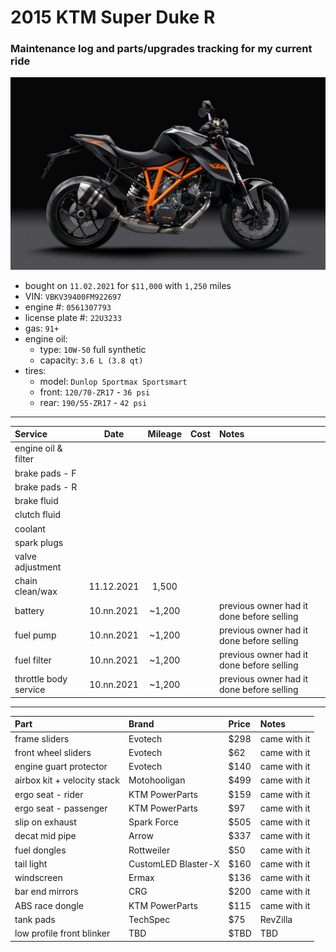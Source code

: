 # 2015 KTM Super Duke R
### Maintenance log and parts/upgrades tracking for my current ride

![](/pic.jpg)

- bought on `11.02.2021` for `$11,000` with `1,250` miles
- VIN: `VBKV39400FM922697`
- engine #: `0561307793`
- license plate #: `22U3233`
- gas: `91+`
- engine oil:
  - type: `10W-50` full synthetic
  - capacity: `3.6 L (3.8 qt)`
- tires:
  - model: `Dunlop Sportmax Sportsmart`
  - front: `120/70-ZR17` - `36 psi`
  - rear: `190/55-ZR17` - `42 psi`

*****

| Service               | Date       | Mileage    | Cost       | Notes                                     |
| :-------------------- | :--------: | :--------: | :--------- | :---------------------------------------- |
| engine oil & filter   |            |            |            |                                           |
| brake pads - F        |            |            |            |                                           |
| brake pads - R        |            |            |            |                                           |
| brake fluid           |            |            |            |                                           |
| clutch fluid          |            |            |            |                                           |
| coolant               |            |            |            |                                           |
| spark plugs           |            |            |            |                                           |
| valve adjustment      |            |            |            |                                           |
| chain clean/wax       | 11.12.2021 |  1,500     |            |                                           |
| battery               | 10.nn.2021 | ~1,200     |            | previous owner had it done before selling |
| fuel pump             | 10.nn.2021 | ~1,200     |            | previous owner had it done before selling |
| fuel filter           | 10.nn.2021 | ~1,200     |            | previous owner had it done before selling |
| throttle body service | 10.nn.2021 | ~1,200     |            | previous owner had it done before selling |

*****

| Part                        | Brand               | Price      | Notes            |
| :-------------------------- | :------------------ | :--------- | :--------------- |
| frame sliders               | Evotech             | $298       | came with it     |
| front wheel sliders         | Evotech             | $62        | came with it     |
| engine guart protector      | Evotech             | $140       | came with it     |
| airbox kit + velocity stack | Motohooligan        | $499       | came with it     |
| ergo seat - rider           | KTM PowerParts      | $159       | came with it     |
| ergo seat - passenger       | KTM PowerParts      | $97        | came with it     |
| slip on exhaust             | Spark Force         | $505       | came with it     |
| decat mid pipe              | Arrow               | $337       | came with it     |
| fuel dongles                | Rottweiler          | $50        | came with it     |
| tail light                  | CustomLED Blaster-X | $160       | came with it     |
| windscreen                  | Ermax               | $136       | came with it     |
| bar end mirrors             | CRG                 | $200       | came with it     |
| ABS race dongle             | KTM PowerParts      | $115       | came with it     |
| tank pads                   | TechSpec            | $75        | RevZilla         |
| low profile front blinker   | TBD                 | $TBD       | TBD              |

